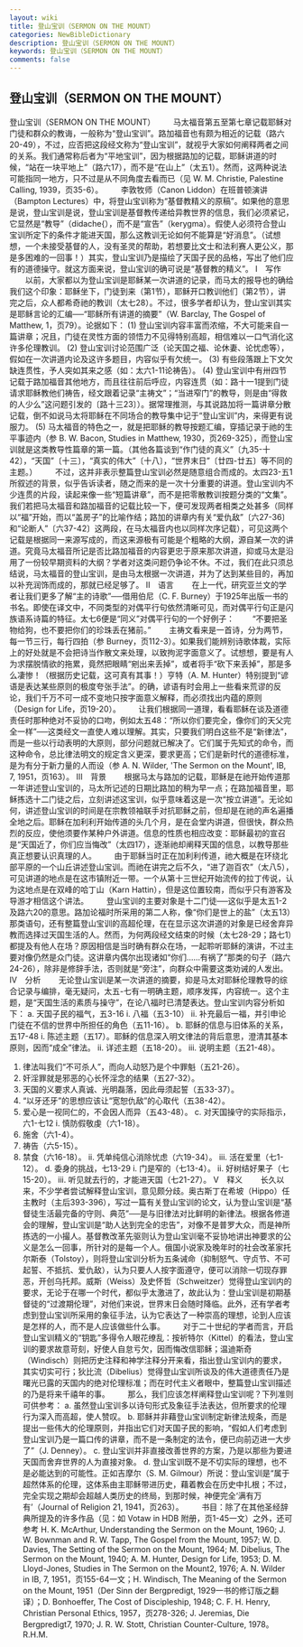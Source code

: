 ```yaml
---
layout: wiki
title: 登山宝训（SERMON ON THE MOUNT）
categories: NewBibleDictionary
description: 登山宝训（SERMON ON THE MOUNT）
keywords: 登山宝训（SERMON ON THE MOUNT）
comments: false
---
```


## 登山宝训（SERMON ON THE MOUNT）



登山宝训（SERMON ON THE MOUNT）
　　马太福音第五至第七章记载耶稣对门徒和群众的教诲，一般称为“登山宝训”。路加福音也有颇为相近的记载（路六20-49），不过，应否把这段经文称为“登山宝训”，就视乎大家如何阐释两者之间的关系。我们通常称后者为“平地宝训”，因为根据路加的记载，耶稣讲道的时候，“站在一块平地上”（路六17），而不是“在山上”（太五1）。然而，这两种说法可能指同一地方，只不过是从不同角度去看而已（见 W. M. Christie, Palestine Calling, 1939，页35-6）。
　　李敦牧师（Canon Liddon）在班普顿演讲（Bampton Lectures）中，将登山宝训称为“基督教精义的原稿”。如果他的意思是说，登山宝训是说，登山宝训是基督教传递给异教世界的信息，我们必须紧记，它显然是“教导”（didache{），而不是“宣告”（kerygma）。假使人必须符合登山宝训所定下的条件才能进天国，那么这教训无论如何不能算是“好消息”。（试想想，一个未接受基督的人，没有圣灵的帮助，若想要比文士和法利赛人更公义，那是多困难的一回事！）其实，登山宝训乃是描绘了天国子民的品格，写出了他们应有的道德操守。就这方面来说，登山宝训的确可说是“基督教的精义”。
Ⅰ　写作
　　以前，大家都以为登山宝训是耶稣某一次讲道的记录，而马太的报导也的确给我们这个印象：耶稣坐下，门徒到来（第1节），耶稣开口教训他们（第2节），讲完之后，众人都希奇祂的教训（太七28）。不过，很多学者却认为，登山宝训其实是耶稣言论的汇编──“耶稣所有讲道的摘要”（W. Barclay, The Gospel of Matthew, 1，页79）。论据如下： (1) 登山宝训内容丰富而浓缩，不大可能来自一篇讲章；况且，门徒在灵性方面的领悟力不见得特别高超，相信难以一口气消化这许多伦理教训。 (2) 登山宝训讨论范围广泛（论天国之福、论休妻、论忧虑等），假如在一次讲道内论及这许多题目，内容似乎有欠统一。 (3) 有些段落跟上下文欠缺连贯性，予人突如其来之感（如：太六1-11论祷告）。 (4) 登山宝训中有卅四节记载于路加福音其他地方，而且往往前后呼应，内容连贯（如：路十一1提到门徒请求耶稣教他们祷告，经文跟着记录“主祷文”；“当进窄门”的教导，则是由“得救的人少么”这问题引发的〔路十三23〕）。据常理推测，与其说路加将一篇讲章分散记载，倒不如说马太将耶稣在不同场合的教导集中记于“登山宝训”内，来得更有说服力。 (5) 马太福音的特色之一，就是把耶稣的教导按题汇编，穿插记录于祂的生平事迹内（参 B. W. Bacon, Studies in Matthew, 1930，页269-325），而登山宝训就是这类教导性篇章的第一篇。（其他各篇谈到“作门徒的真义”〔九35-十42〕，“天国”〔十三〕，“真实的伟大”〔十八〕，“世界末日”〔廿四-廿五〕等不同的主题。）
　　不过，这并非表示整篇登山宝训必然是随意组合而成的。太四23-五1所叙述的背景，似乎告诉读者，随之而来的是一次十分重要的讲道。登山宝训内不少连贯的片段，读起来像一些“短篇讲章”，而不是把零散教训按题分类的“文集”。我们若把马太福音和路加福音的记载比较一下，便可发现两者相类之处甚多（同样以“福”开始，而以“盖房子”的比喻作结；路加的讲章内有关“爱仇敌”〔六27-36〕和“论断人”〔六37-42〕这两段，在马太福音内也以同样次序记载），可见这两个记载是根据同一来源写成的，而这来源极有可能是个粗略的大纲，源自某一次的讲道。究竟马太福音所记是否比路加福音的内容更忠于原来那次讲道，抑或马太是沿用了一份较早期资料的大纲？学者对这类问题仍争论不休。不过，我们在此只须总结说，马太福音的登山宝训，是由马太根据一次讲道，并为了达到某些目的，再加以补充润饰而成的，那就已经足够了。
Ⅱ　语言
　　在上一代，研究亚兰文的学者让我们更多了解“主的诗歌”──借用伯尼（C. F. Burney）于1925年出版一书的书名。即使在译文中，不同类型的对偶平行句依然清晰可见，而对偶平行句正是闪族语系诗篇的特征。太七6便是“同义”对偶平行句的一个好例子：
　　“不要把圣物给狗，也不要把你们的珍珠丢在猪前。”
　　主祷文看来是一首诗，分为两节，每一节三行，每行四拍（参 Burney，页112-3）。如果我们能辨别诗歌体裁，实际上的好处就是不会把诗当作散文来处理，以致拘泥字面意义了。试想想，要是有人为求摆脱情欲的拖累，竟然把眼睛“剜出来丢掉”，或者将手“砍下来丢掉”，那是多么凄惨！（根据历史记载，这可真有其事！）亨特（A. M. Hunter）特别提到“谚语是表达某些原则的极度夸张手法”。的确，谚语有时会用上一些看来荒谬的反论，我们千万不可一成不变地只按字面意义解释，而必须找出内蕴的原则（Design for Life，页19-20）。
　　让我们根据同一道理，看看耶稣在谈及道德责任时那种绝对不妥协的口吻，例如太五48：“所以你们要完全，像你们的天父完全一样”──这类经文一直使人难以理解。其实，只要我们明白这些不是“新律法”，而是一些以行动表明的大原则，部分问题就已解决了。它们属于先知式的命令，而这种命令，总比律法明文的规定含义更深，要求更高；它们是新时代的道德标准，是为有分于新力量的人而设（参 A. N. Wilder, 'The Sermon
on the Mount', IB, 7, 1951，页163）。
Ⅲ　背景
　　根据马太与路加的记载，耶稣是在祂开始传道那一年讲述登山宝训的，马太所记述的日期比路加的稍为早一点；在路加福音里，耶稣拣选十二门徒之后，立刻讲述这宝训，似乎意味着这是一次“按立讲道”。无论如何，讲述登山宝训的时间是在宗教领袖联手对抗耶稣之前，但却是在祂的声名遍播全地之后。耶稣在加利利开始传道的头几个月，是在会堂内讲道，但很快，群众热烈的反应，使他须要作某种户外讲道。信息的性质也相应改变：耶稣最初的宣召是“天国近了，你们应当悔改”（太四17），逐渐祂却阐释天国的信息，以教导那些真正想要认识真理的人。
　　由于耶稣当时正在加利利传道，祂大概是在环绕北部平原的一个山丘讲述登山宝训。而祂在讲完之后不久，“进了迦百农”（太八5），可见讲道的地点是在这市镇附近一带。一个从第十三世纪开始流传的拉丁传说，认为这地点是在双峰的哈丁山（Karn Hattin），但是这位置较南，而似乎只有游客及导游才相信这个讲法。
　　登山宝训的主要对象是十二门徒──这似乎是太五1-2及路六20的意思。路加论福时所采用的第二人称，像“你们是世上的盐”（太五13）那类语句，还有整篇登山宝训的高超伦理，在在显示这次讲道的对象是已经舍弃异教而选择过天国生活的人。然而，为何两段经文结束的时候（太七28-29；路七1）都提及有他人在场？原因相信是当时确有群众在场，一起聆听耶稣的演讲，不过主要对像仍然是众门徒。这讲章内偶尔出现诸如“你们……有祸了”那类的句子（路六24-26），除非是修辞手法，否则就是“旁注”，向群众中需要这类劝诫的人发出。
Ⅳ　分析
　　无论登山宝训是某一次讲道的摘要，抑是马太对耶稣伦理教导的综合记录与编排，毫无疑问，太五-七有一明确主题，顺序发挥，内容统一。这个主题，是“天国生活的素质与操守”，在论八福时已清楚表达。登山宝训内容分析如下：
a. 天国子民的福气，五3-16
i. 八福（五3-10）
ii. 补充最后一福，并引申论门徒在不信的世界中所担任的角色（五11-16）。
b. 耶稣的信息与旧体系的关系，五17-48
i. 陈述主题（五17）。耶稣的信息深入明文律法的背后意思，澄清其基本原则，因而“成全”律法。
ii. 详述主题（五18-20）。
iii. 说明主题（五21-48）。
1. 律法叫我们“不可杀人”，而向人动怒乃是个中罪魁（五21-26）。
2. 奸淫罪就是邪恶的心长怀淫念的结果（五27-32）。
3. 天国的义要求人真诚、光明磊落，因此毋须起誓（五33-37）。
4. “以牙还牙”的思想应该让“宽恕仇敌”的心取代（五38-42）。
5. 爱心是一视同仁的，不会因人而异（五43-48）。
c. 对天国操守的实际指示，六1-七12
i. 慎防假敬虔（六1-18）。
1. 施舍（六1-4）。
2. 祷告（六5-15）。
3. 禁食（六16-18）。
ii. 凭单纯信心消除忧虑（六19-34）。
iii. 活在爱里（七1-12）。
d. 委身的挑战，七13-29
i. 门是窄的（七13-4）。
ii. 好树结好果子（七15-20）。
iii. 听见就去行的，才能进天国（七21-27）。
Ⅴ　释义
　　长久以来，不少学者尝试解释登山宝训，意见颇分歧。奥古斯丁在希坡（Hippo）任主教时（主后393-396），写过一篇有关登山宝训的论文，认为登山宝训是“基督徒生活最完备的守则、典范”──是与旧律法对比鲜明的新律法。根据各修道会的理解，登山宝训是“助人达到完全的忠告”，对像不是普罗大众，而是神所拣选的一小撮人。基督教改革先驱则认为登山宝训毫不妥协地讲出神要求的公义是怎么一回事，所针对的是每一个人。俄国小说家及晚年时的社会改革家托尔斯泰（Tolstoy），则将登山宝训分析为五条诫命（抑制怒气、守贞节、不可起誓、不抵抗、爱仇敌），认为只要人人按字面遵守，便可以消除一切现存罪恶，开创乌托邦。威斯（Weiss）及史怀哲（Schweitzer）觉得登山宝训内的要求，无论于在哪一个时代，都似乎太激进了，故此认为：登山宝训是初期基督徒的“过渡期伦理”，对他们来说，世界末日会随时降临。此外，还有学者考虑到登山宝训所采用的象征手法，认为它表达了一种崇高的理想，论到人应该是怎样的人，而不是人应该做些什么事。
　　对于二十世纪的学者而言，开启登山宝训精义的“钥匙”多得令人眼花缭乱：按祈特尔（Kittel）的看法，登山宝训的要求故意苛刻，好使人自怠亏欠，因而悔改信耶稣；温迪斯奇（Windisch）则把历史注释和神学注释分开来看，指出登山宝训内的要求，其实切实可行；狄比流（Dibelius）觉得登山宝训所谈及的伟大道德责任乃是曙光已露的天国内的绝对伦理标准；而在时代主义者眼中，整篇登山宝训描述的乃是将来千禧年的事。
　　那么，我们应该怎样阐释登山宝训呢？下列准则可供参考： a. 虽然登山宝训多以诗句形式及象征手法表达，但所要求的伦理行为深入而高超，使人赞叹。 b. 耶稣并非藉登山宝训制定新律法规条，而是提出一些伟大的伦理原则，并指出它们对天国子民的影响，“假如人们考虑到登山宝训乃是一篇口传的讲章，而不是一条制定的法令，便已向前迈进一大步了”（J. Denney）。 c. 登山宝训并非直接改善世界的方案，乃是以那些为要进天国而舍弃世界的人为直接对象。 d. 登山宝训既不是不切实际的理想，也不是必能达到的可能性。正如吉摩尔（S. M. Gilmour）所说：登山宝训是“属于超然体系的伦理，这体系由主耶稣带进历史，藉着教会在历史中扎根；不过，完全实现之期却会超越人类历史的终局，到那时候，神便完全‘满有万有’（Journal of Religion 21, 1941，页263）。
　　书目：除了在其他圣经辞典所提及的许多作品（见：如 Votaw in HDB 附册，页1-45一文）之外，还可参考 H. K. McArthur, Understanding the Sermon on the Mount,
1960; J. W. Bownman and R. W. Tapp, The
Gospel from the Mount, 1957; W. D. Davies, The Setting of the Sermon on the Mount, 1964; M. Dibelius, The Sermon on the Mount, 1940; A. M.
Hunter, Design for Life, 1953; D. M.
Lloyd-Jones, Studies in The Sermon on the
Mount2, 1976; A. N. Wilder in IB,
7, 1951，页155-64一文；H. Windisch, The Meaning of the
Sermon on the Mount, 1951（Der Sinn der
Bergpredigt,
1929一书的修订版之翻译）；D. Bonhoeffer, The Cost of
Discipleship, 1948; C. F. H. Henry, Christian
Personal Ethics, 1957，页278-326; J. Jeremias, Die Bergpredigt7, 1970; J. R. W. Stott, Christian Counter-Culture, 1978。
R.H.M.




